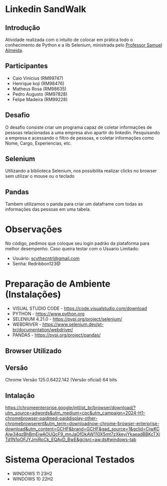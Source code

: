 # Linkedin SandWalk

## Introdução
Atividade realizada com o intuito de colocar em prática todo o conhecimento de Python e a lib Selenium, ministrada pelo [Professor Samuel Almeida](https://www.linkedin.com/in/sasamuel/).

## Participantes
- Caio Vinicius (RM99747)
- Henrique koji (RM98476)
- Matheus Rosa (RM98635)
- Pedro Augusto (RM97828)
- Felipe Madeira (RM99228)

## Desafio
O desafio consiste criar um programa capaz de coletar informações de pessoas relacionadas a uma empresa alvo apartir do linkedin. Pesquisando a empresa e acessando o filtro de pessoas, e coletar informações como Nome, Cargo, Experiencias, etc.

## Selenium
Utilizando a biblioteca Selenium, nos possibilita realizar clicks no browser sem utilizar o mouse ou o teclado

## Pandas
Tambem utilizamos o panda para criar um dataframe com todas as informações das pessoas em uma tabela.

# Observações
No código, pedimos que coloque seu login padrão da plataforma para melhor desempenho. 
Caso queira testar com o Usuario Limitado:

- Usuário: scythecntrl@gmail.com 
- Senha: Redribbon123@

# Preparação de Ambiente (Instalações)
- VISUAL STUDIO CODE - https://code.visualstudio.com/download
- PYTHON - https://www.python.org
- SELENIUM 4.21.0 - https://pypi.org/project/selenium/
- WEBDRIVER - https://www.selenium.dev/pt-br/documentation/webdriver/
- PANDAS - https://pypi.org/project/pandas/
  
## Browser Utilizado

## Versão
Chrome Versão 125.0.6422.142 (Versão oficial) 64 bits

## Intalação 
https://chromeenterprise.google/intl/pt_br/browser/download/?utm_source=adwords&utm_medium=cpc&utm_campaign=2024-H1-chromebrowser-paidmed-paiddisplay-other-chromebrowserent&utm_term=downloadnow-chrome-browser-enterprise-download&utm_content=GCHF&brand=GCHF&gad_source=1&gclid=CjwKCAjw34qzBhBmEiwAOUQcF9_mnJaOfDkAW110X5mt7zXkeyiYkaeadBBKcTXiTd1N1pOFJYJmiRoCk_EQAvD_BwE&gclsrc=aw.ds#windows-tab

# Sistema Operacional Testados

- WINDOWS 11 23H2 
- WINDOWS 10 22H2
